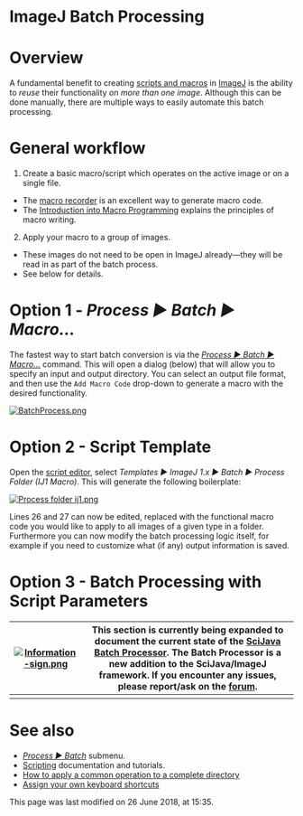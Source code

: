 # ImageJ Batch Processing

# Overview

A fundamental benefit to creating [scripts and macros](https://imagej.net/Scripting) in [ImageJ](https://imagej.net/ImageJ) is the ability to *reuse* their functionality *on more than one image*. Although this can be done manually, there are multiple ways to easily automate this batch processing. 

# General workflow

1.  Create a basic macro/script which operates on the active image or on a single file. 
   -  The [macro recorder](https://imagej.net/Introduction_into_Macro_Programming#The_recorder) is an excellent way to generate macro code.
   -  The [Introduction into Macro Programming](https://imagej.net/Introduction_into_Macro_Programming) explains the principles of macro writing.
2.  Apply your macro to a group of images. 
   -  These images do not need to be open in ImageJ already—they will be read in as part of the batch process.
   -  See below for details.

# Option 1 -  *Process  ▶  Batch  ▶  Macro...*

The fastest way to start batch conversion is via the [ *Process  ▶  Batch  ▶  Macro...*](http://imagej.net/docs/guide/146-29.html#toc-Subsubsection-29.12.3)  command. This will open a dialog (below) that will allow you to specify  an input and output directory. You can select an output file format,  and then use the `Add Macro Code` drop-down to generate a macro with the desired functionality. 

[![BatchProcess.png](https://imagej.net/_images/e/e8/BatchProcess.png)](https://imagej.net/File:BatchProcess.png)

# Option 2 - Script Template

Open the [script editor](https://imagej.net/Using_the_Script_Editor), select  *Templates  ▶  ImageJ 1.x  ▶  Batch  ▶  Process Folder (IJ1 Macro)*. This will generate the following boilerplate: 

[![Process folder ij1.png](https://imagej.net/_images/thumb/7/79/Process_folder_ij1.png/762px-Process_folder_ij1.png)](https://imagej.net/File:Process_folder_ij1.png)

Lines 26 and 27 can now be edited, replaced with the functional macro  code you would like to apply to all images of a given type in a folder.  Furthermore you can now modify the batch processing logic itself, for  example if you need to customize what (if any) output information is  saved. 

# Option 3 - Batch Processing with Script Parameters


 

| [![Information-sign.png](https://imagej.net/_images/thumb/2/24/Information-sign.png/40px-Information-sign.png)](https://imagej.net/File:Information-sign.png) | This section is currently being expanded to document the current state of the [SciJava Batch Processor](https://github.com/scijava/batch-processor/). The Batch Processor is a new addition to the SciJava/ImageJ framework. If you encounter any issues, please report/ask on the [forum](https://imagej.net/Forum). |
| ------------------------------------------------------------ | ------------------------------------------------------------ |
|                                                              |                                                              |


 

# See also

-  [ *Process  ▶  Batch*](http://imagej.net/docs/guide/146-29.html#toc-Subsection-29.12) submenu.
-  [Scripting](https://imagej.net/Scripting) documentation and tutorials.
-  [How to apply a common operation to a complete directory](https://imagej.net/How_to_apply_a_common_operation_to_a_complete_directory)
-  [Assign your own keyboard shortcuts](https://imagej.net/Keyboard_shortcuts#Creating_your_own_keyboard_shortcuts)

 This page was last modified on 26 June 2018, at 15:35.